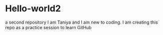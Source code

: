 # Hello-world2
a second repository
I am Taniya and I am new to coding. I am creating this repo as a practice session to learn GitHub
